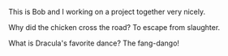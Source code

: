This is Bob and I working on a project together very nicely.

Why did the chicken cross the road?
To escape from slaughter.

What is Dracula's favorite dance?
The fang-dango!